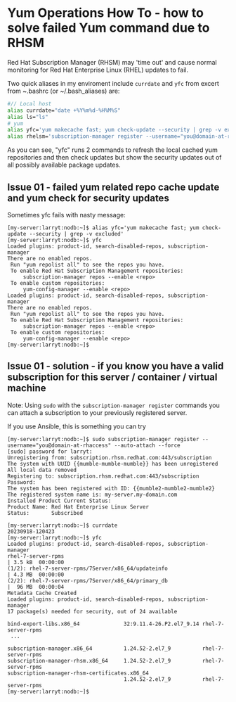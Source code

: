 # Yum Operations How To - how to solve failed Yum command due to RHSM

Red Hat Subscription Manager (RHSM) may 'time out' and cause normal monitoring for Red Hat Enterprise Linux (RHEL) updates to fail.

Two quick aliases in my enviroment include ```currdate``` and ```yfc``` from excert from ~.bashrc (or ~/.bash_aliases) are:

```Bash
#// Local host
alias currdate="date +%Y%m%d-%H%M%S"
alias ls="ls"
# yum
alias yfc='yum makecache fast; yum check-update --security | grep -v excluded'
alias rhelsm='subscription-manager register --username="you@domain-at-rhaccess" --auto-attach --force'
```
As you can see, "yfc" runs 2 commands to refresh the local cached yum repositories and then check updates but show the security updates out of all possibly available package updates.

## Issue 01 - failed yum related repo cache update and yum check for security updates

Sometimes yfc fails with nasty message:

```
[my-server:larryt:nodb:~]$ alias yfc='yum makecache fast; yum check-update --security | grep -v excluded'
[my-server:larryt:nodb:~]$ yfc
Loaded plugins: product-id, search-disabled-repos, subscription-manager
There are no enabled repos.
 Run "yum repolist all" to see the repos you have.
 To enable Red Hat Subscription Management repositories:
     subscription-manager repos --enable <repo>
 To enable custom repositories:
     yum-config-manager --enable <repo>
Loaded plugins: product-id, search-disabled-repos, subscription-manager
There are no enabled repos.
 Run "yum repolist all" to see the repos you have.
 To enable Red Hat Subscription Management repositories:
     subscription-manager repos --enable <repo>
 To enable custom repositories:
     yum-config-manager --enable <repo>
[my-server:larryt:nodb:~]$ 
```

## Issue 01 - solution - if you know you have a valid subscription for this server / container / virtual machine

Note:  Using ```sudo``` with the ```subscription-manager register``` commands you can attach a subscription to your previously registered server. 

If you use Ansible, this is something you can try

```
[my-server:larryt:nodb:~]$ sudo subscription-manager register --username="you@domain-at-rhaccess" --auto-attach --force
[sudo] password for larryt:
Unregistering from: subscription.rhsm.redhat.com:443/subscription
The system with UUID {{mumble-mumble-mumble}} has been unregistered
All local data removed
Registering to: subscription.rhsm.redhat.com:443/subscription
Password:
The system has been registered with ID: {{mumble2-mumble2-mumble2}
The registered system name is: my-server.my-domain.com
Installed Product Current Status:
Product Name: Red Hat Enterprise Linux Server
Status:       Subscribed

[my-server:larryt:nodb:~]$ currdate
20230918-120423
[my-server:larryt:nodb:~]$ yfc
Loaded plugins: product-id, search-disabled-repos, subscription-manager
rhel-7-server-rpms                                                             | 3.5 kB  00:00:00
(1/2): rhel-7-server-rpms/7Server/x86_64/updateinfo                            | 4.3 MB  00:00:00
(2/2): rhel-7-server-rpms/7Server/x86_64/primary_db                            |  96 MB  00:00:04
Metadata Cache Created
Loaded plugins: product-id, search-disabled-repos, subscription-manager
17 package(s) needed for security, out of 24 available

bind-export-libs.x86_64              32:9.11.4-26.P2.el7_9.14 rhel-7-server-rpms
 ...

subscription-manager.x86_64          1.24.52-2.el7_9          rhel-7-server-rpms
subscription-manager-rhsm.x86_64     1.24.52-2.el7_9          rhel-7-server-rpms
subscription-manager-rhsm-certificates.x86_64
                                     1.24.52-2.el7_9          rhel-7-server-rpms
[my-server:larryt:nodb:~]$ 
```

